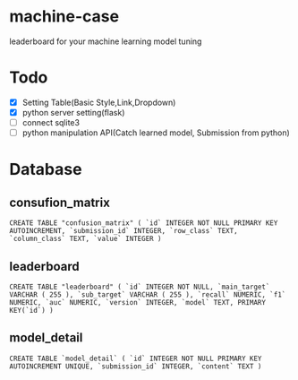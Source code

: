 # machine-case
leaderboard for your machine learning model tuning

# Todo
- [x] Setting Table(Basic Style,Link,Dropdown)
- [x] python server setting(flask)
- [ ] connect sqlite3
- [ ] python manipulation API(Catch learned model, Submission from python)

# Database
## consufion_matrix
```
CREATE TABLE "confusion_matrix" ( `id` INTEGER NOT NULL PRIMARY KEY AUTOINCREMENT, `submission_id` INTEGER, `row_class` TEXT, `column_class` TEXT, `value` INTEGER )
```
## leaderboard
```
CREATE TABLE "leaderboard" ( `id` INTEGER NOT NULL, `main_target` VARCHAR ( 255 ), `sub_target` VARCHAR ( 255 ), `recall` NUMERIC, `f1` NUMERIC, `auc` NUMERIC, `version` INTEGER, `model` TEXT, PRIMARY KEY(`id`) )
```
## model_detail
```
CREATE TABLE `model_detail` ( `id` INTEGER NOT NULL PRIMARY KEY AUTOINCREMENT UNIQUE, `submission_id` INTEGER, `content` TEXT )
```
